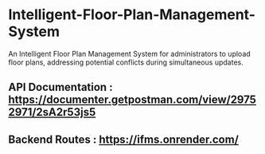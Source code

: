 # Intelligent-Floor-Plan-Management-System
An Intelligent Floor Plan Management System for administrators to upload floor plans, addressing potential conflicts during simultaneous updates.

## API Documentation : https://documenter.getpostman.com/view/29752971/2sA2r53js5
## Backend Routes : https://ifms.onrender.com/
